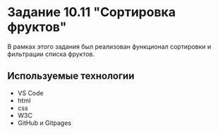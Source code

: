 # Задание 10.11 "Сортировка фруктов"

В рамках этого задания был реализован функционал сортировки и фильтрации списка фруктов.

## Используемые технологии
* VS Code
* html
* css
* W3C
* GitHub и Gitpages
